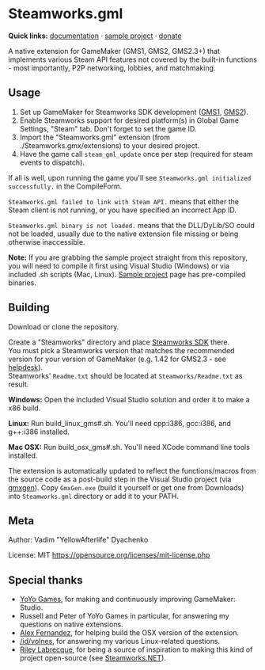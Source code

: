 # Steamworks.gml
**Quick links:** 
[documentation](https://yal.cc/r/17/steamworks-gml/)
· [sample project](https://yellowafterlife.itch.io/steamworks-gml-example)
· [donate](https://yellowafterlife.itch.io/steamworks-gml-example/purchase)

A native extension for GameMaker (GMS1, GMS2, GMS2.3+) that implements various Steam API features not covered by the built-in functions - most importantly, P2P networking, lobbies, and matchmaking.

## Usage

1. Set up GameMaker for Steamworks SDK development ([GMS1](http://help.yoyogames.com/hc/en-us/articles/216754138-Using-The-Steamworks-SDK-With-GameMaker-Studio), [GMS2](https://help.yoyogames.com/hc/en-us/articles/360006823232-Enabling-Steam-Integration-In-Your-Desktop-Games)).
2. Enable Steamworks support for desired platform(s) in Global Game Settings, "Steam" tab. Don't forget to set the game ID.
3. Import the "Steamworks.gml" extension (from ./Steamworks.gmx/extensions) to your desired project.
4. Have the game call `steam_gml_update` once per step (required for steam events to dispatch).

If all is well, upon running the game you'll see `Steamworks.gml initialized successfully.` in the CompileForm.

`Steamworks.gml failed to link with Steam API.` means that either the Steam client is not running, or you have specified an incorrect App ID.

`Steamworks.gml binary is not loaded.` means that the DLL/DyLib/SO could not be loaded, usually due to the native extension file missing or being otherwise inaccessible.

**Note:** If you are grabbing the sample project straight from this repository, you will need to compile it first using Visual Studio (Windows) or via included .sh scripts (Mac, Linux). [Sample project](https://yellowafterlife.itch.io/steamworks-gml-example) page has pre-compiled binaries.

## Building

Download or clone the repository.

Create a "Steamworks" directory and place [Steamworks SDK](https://partner.steamgames.com/) there.  
You must pick a Steamworks version that matches the recommended version for your version of GameMaker (e.g. 1.42 for GMS2.3 - see [helpdesk](https://help.yoyogames.com/hc/en-us/articles/227860547-GMS2-Required-SDKs)).  
Steamworks' `Readme.txt` should be located at `Steamworks/Readme.txt` as result.

**Windows:** Open the included Visual Studio solution and order it to make a x86 build.

**Linux:** Run build_linux_gms#.sh. You'll need cpp:i386, gcc:i386, and g++:i386 installed.

**Mac OSX:** Run build_osx_gms#.sh. You'll need XCode command line tools installed.

The extension is automatically updated to reflect the functions/macros from the source code as a post-build step in the Visual Studio project (via [gmxgen](https://github.com/YAL-GameMaker-Tools/GmxGen)).
Copy `GmxGen.exe` (build it yourself or get one from Downloads) into `Steamworks.gml` directory or add it to your PATH.

## Meta
Author: Vadim "YellowAfterlife" Dyachenko

License: MIT https://opensource.org/licenses/mit-license.php

## Special thanks

* [YoYo Games](http://yoyogames.com/), for making and continuously improving GameMaker: Studio.
* Russell and Peter of YoYo Games in particular, for answering my questions on native extensions.
* [Alex Fernandez](https://twitter.com/alexfislegend), for helping build the OSX version of the extension.
* [/id/volnes](http://steamcommunity.com/id/volnes/), for answering my various Linux-related questions.
* [Riley Labrecque](https://github.com/rlabrecque), for being a source of inspiration to making this kind of project open-source (see [Steamworks.NET](https://github.com/rlabrecque/Steamworks.NET)).
